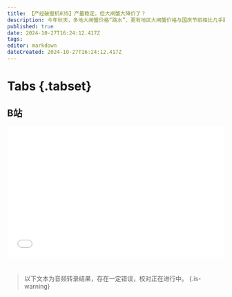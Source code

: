 ```yaml
---
title: 【产经破壁机035】产量稳定，但大闸蟹大降价了？
description: 今年秋天，多地大闸蟹价格“跳水”，更有地区大闸蟹价格与国庆节前相比几乎腰斩。是谁把大闸蟹的价格打了下来？明年我们还能吃到这么便宜的大闸蟹吗？【产经破壁机035】
published: true
date: 2024-10-27T16:24:12.417Z
tags: 
editor: markdown
dateCreated: 2024-10-27T16:24:12.417Z
---
```


# Tabs {.tabset}

## B站

<div style="position: relative; padding: 30% 45%;">
<iframe style="position: absolute; width: 100%; height: 100%; left: 0; top: 0;" src="//player.bilibili.com/player.html?&bvid=BV1yk1HY9EPP&page=1&as_wide=1&high_quality=1&danmaku=1&autoplay=0" scrolling="no" border="0" frameborder="no" framespacing="0" allowfullscreen="true"></iframe>
</div>


#

> 以下文本为音频转录结果，存在一定错误，校对正在进行中。
{.is-warning}

